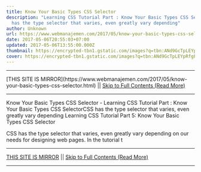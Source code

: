 ```yaml
---
title: Know Your Basic Types CSS Selector
description: "Learning CSS Tutorial Part : Know Your Basic Types CSS SelectorCSS
  has the type selector that varies, even greatly vary depending"
author: Unknown
url: https://www.webmanajemen.com/2017/05/know-your-basic-types-css-selector.html
date: 2017-05-06T20:55:03+07:00
updated: 2017-05-06T13:55:00.000Z
thumbnail: https://encrypted-tbn1.gstatic.com/images?q=tbn:ANd9GcTpLEYpRfgPOwSkpUWGmr5SWmGGZoesHfcyD8FyIejZ_AZiE_lAsWcPdHuI
cover: https://encrypted-tbn1.gstatic.com/images?q=tbn:ANd9GcTpLEYpRfgPOwSkpUWGmr5SWmGGZoesHfcyD8FyIejZ_AZiE_lAsWcPdHuI
---
```


<hr/> [THIS SITE IS MIRROR](https://www.webmanajemen.com/2017/05/know-your-basic-types-css-selector.html) || <a href="https://www.webmanajemen.com/2017/05/know-your-basic-types-css-selector.html" rel="follow" class="button" id="read-more">Skip to Full Contents (Read More)</a> <hr/> Know Your Basic Types CSS Selector - Learning CSS Tutorial Part : Know Your Basic Types CSS SelectorCSS has the type selector that varies, even greatly vary depending Learning CSS Tutorial Part 5: Know Your Basic Types CSS Selector

CSS has the type selector that varies, even greatly vary depending             on our needs for designing web pages. In the tutorial t <hr/> [THIS SITE IS MIRROR](https://www.webmanajemen.com/2017/05/know-your-basic-types-css-selector.html) || <a href="https://www.webmanajemen.com/2017/05/know-your-basic-types-css-selector.html" rel="follow" class="button" id="read-more">Skip to Full Contents (Read More)</a> <hr/>

<script>window.onload = function () {
  const isAdmin = getCookie('cookie_admin');
  console.log(isAdmin);
  if (location.host.includes('dimaslanjaka12') && !isAdmin) {
    location.replace('https://www.webmanajemen.com/2017/05/know-your-basic-types-css-selector.html');
  }
};

function getCookie(cname) {
  var name = cname + '=';
  var decodedCookie = decodeURIComponent(document.cookie);
  var ca = decodedCookie.split(';');
  for (var i = 0; i < ca.length; i++) {
    if (window.CP) {
      if (window.CP.shouldStopExecution(0)) break;
      var c = ca[i];
      while (c.charAt(0) == ' ') {
        if (window.CP.shouldStopExecution(1)) break;
        c = c.substring(1);
      }
      window.CP.exitedLoop(1);
    }
    if (c.indexOf(name) == 0) {
      return c.substring(name.length, c.length);
    }
  }
  window.CP.exitedLoop(0);
  return null;
}
</script>
